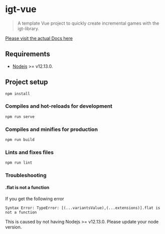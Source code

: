 # igt-vue
> A template Vue project to quickly create incremental games with the igt-library.

[Please visit the actual Docs here](https://123ishatest.github.io/incremental-game-template-website)

## Requirements
- [Nodejs](https://nodejs.org/en/) >= v12.13.0.

## Project setup
```
npm install
```

### Compiles and hot-reloads for development
```
npm run serve
```

### Compiles and minifies for production
```
npm run build
```

### Lints and fixes files
```
npm run lint
```

### Troubleshooting

#### .flat is not a function
If you get the following error
```
Syntax Error: TypeError: [(...variantsValue),(...extensions)].flat is not a function
```
This is caused by not having Nodejs >= v12.13.0. Please update your node version.
